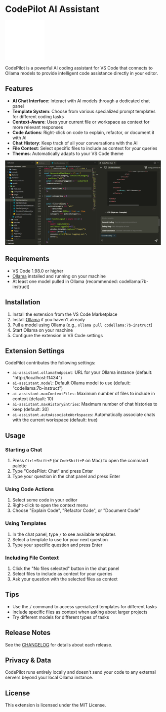 # CodePilot AI Assistant

![CodePilot Logo](resources/bot128_white.png)

CodePilot is a powerful AI coding assistant for VS Code that connects to Ollama models to provide intelligent code assistance directly in your editor.

## Features

- **AI Chat Interface**: Interact with AI models through a dedicated chat panel
- **Template System**: Choose from various specialized prompt templates for different coding tasks
- **Context-Aware**: Uses your current file or workspace as context for more relevant responses
- **Code Actions**: Right-click on code to explain, refactor, or document it with AI
- **Chat History**: Keep track of all your conversations with the AI
- **File Context**: Select specific files to include as context for your queries
- **Themes**: Automatically adapts to your VS Code theme

![CodePilot Screenshot](resources/image.png)

## Requirements

- VS Code 1.98.0 or higher
- [Ollama](https://ollama.com/) installed and running on your machine
- At least one model pulled in Ollama (recommended: codellama:7b-instruct)

## Installation

1. Install the extension from the VS Code Marketplace
2. Install [Ollama](https://ollama.com/) if you haven't already
3. Pull a model using Ollama (e.g., `ollama pull codellama:7b-instruct`)
4. Start Ollama on your machine
5. Configure the extension in VS Code settings

## Extension Settings

CodePilot contributes the following settings:

* `ai-assistant.ollamaEndpoint`: URL for your Ollama instance (default: "http://localhost:11434")
* `ai-assistant.model`: Default Ollama model to use (default: "codellama:7b-instruct")
* `ai-assistant.maxContextFiles`: Maximum number of files to include in context (default: 10)
* `ai-assistant.maxHistoryEntries`: Maximum number of chat histories to keep (default: 30)
* `ai-assistant.autoAssociateWorkspaces`: Automatically associate chats with the current workspace (default: true)

## Usage

### Starting a Chat

1. Press `Ctrl+Shift+P` (or `Cmd+Shift+P` on Mac) to open the command palette
2. Type "CodePilot: Chat" and press Enter
3. Type your question in the chat panel and press Enter

### Using Code Actions

1. Select some code in your editor
2. Right-click to open the context menu
3. Choose "Explain Code", "Refactor Code", or "Document Code"

### Using Templates

1. In the chat panel, type `/` to see available templates
2. Select a template to use for your next question
3. Type your specific question and press Enter

### Including File Context

1. Click the "No files selected" button in the chat panel
2. Select files to include as context for your queries
3. Ask your question with the selected files as context

## Tips

- Use the `/` command to access specialized templates for different tasks
- Include specific files as context when asking about larger projects
- Try different models for different types of tasks

## Release Notes

See the [CHANGELOG](CHANGELOG.md) for details about each release.

## Privacy & Data

CodePilot runs entirely locally and doesn't send your code to any external servers beyond your local Ollama instance.

## License

This extension is licensed under the MIT License.
